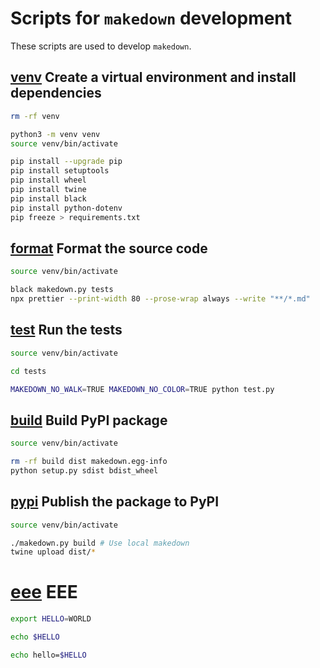 # Scripts for `makedown` development

These scripts are used to develop `makedown`.

## [venv]() Create a virtual environment and install dependencies

```bash
rm -rf venv

python3 -m venv venv
source venv/bin/activate

pip install --upgrade pip
pip install setuptools
pip install wheel
pip install twine
pip install black
pip install python-dotenv
pip freeze > requirements.txt
```

## [format]() Format the source code

```bash
source venv/bin/activate

black makedown.py tests
npx prettier --print-width 80 --prose-wrap always --write "**/*.md"
```

## [test]() Run the tests

```bash
source venv/bin/activate

cd tests

MAKEDOWN_NO_WALK=TRUE MAKEDOWN_NO_COLOR=TRUE python test.py
```

## [build]() Build PyPI package

```bash
source venv/bin/activate

rm -rf build dist makedown.egg-info
python setup.py sdist bdist_wheel
```

## [pypi]() Publish the package to PyPI

```bash
source venv/bin/activate

./makedown.py build # Use local makedown
twine upload dist/*
```

# [eee]() EEE

```bash
export HELLO=WORLD

echo $HELLO
```

```bash
echo hello=$HELLO
```
